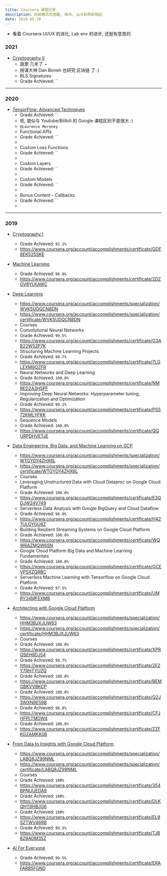 ```yaml
---
title: Coursera 课程记录
description: 料峭春风吹酒醒, 微冷, 山头斜照却相迎
date: 2019-05-30
---
```


* 看着 Coursera UI/UX 的进化, Lab env 的进步, 还挺有意思的

### 2021

* [Cryptography II](https://www.coursera.org/learn/crypto2)
  - 跳票 几年了 ~
  - 授课大神 Dan Boneh 也研究 区块链 了 :)
  - BLS Signatures
  - Grade Achieved: ``

------------------

### 2020

* [TensorFlow: Advanced Techniques](https://www.coursera.org/specializations/tensorflow-advanced-techniques)
  - Grade Achieved: ``
  - 呃, 貌似与 Youtube/Bilibili 的 Google 课程区别不是很大 :)
  - `@Laurence Moroney`
  - Functional APIs
  - Grade Achieved: ``
  -
  - Custom Loss Functions
  - Grade Achieved: ``
  -
  - Custom Layers
  - Grade Achieved: ``
  -
  - Custom Models
  - Grade Achieved: ``
  -
  - Bonus Content - Callbacks
  - Grade Achieved: ``
  -

------------------

### 2019

* [Cryptography I](https://www.coursera.org/learn/crypto)
  - Grade Achieved: `92.2%`
  - https://www.coursera.org/account/accomplishments/certificate/QDF8EK525SKE

* [Machine Learning](https://www.coursera.org/learn/machine-learning)
  - Grade Achieved: `98.0%`
  - https://www.coursera.org/account/accomplishments/certificate/2DZGV8YLKAWC

* [Deep Learning](https://www.coursera.org/specializations/deep-learning)
  - https://www.coursera.org/account/accomplishments/specialization/WVK5UDQCN8DN
  - https://www.coursera.org/account/accomplishments/specialization/certificate/WVK5UDQCN8DN
  - Courses
  - Convolutional Neural Networks
  - Grade Achieved: `99.5%`
  - https://www.coursera.org/account/accomplishments/certificate/G3AB22W52P7K
  - Structuring Machine Learning Projects
  - Grade Achieved: `98.7%`
  - https://www.coursera.org/account/accomplishments/certificate/7LGLEXM9QZFR
  - Neural Networks and Deep Learning
  - Grade Achieved: `100.0%`
  - https://www.coursera.org/account/accomplishments/certificate/NMRED2A3H5PF
  - Improving Deep Neural Networks: Hyperparameter tuning, Regularization and Optimization
  - Grade Achieved: `99.2%`
  - https://www.coursera.org/account/accomplishments/certificate/PSS72KMLYFKK
  - Sequence Models
  - Grade Achieved: `100.0%`
  - https://www.coursera.org/account/accomplishments/certificate/QQURPDHVETJE

* [Data Engineering, Big Data, and Machine Learning on GCP](https://www.coursera.org/specializations/gcp-data-machine-learning)
  - https://www.coursera.org/account/accomplishments/specialization/WTGYDY4ZHX6L
  - https://www.coursera.org/account/accomplishments/specialization/certificate/WTGYDY4ZHX6L
  - Courses
  - Leveraging Unstructured Data with Cloud Dataproc on Google Cloud Platform
  - Grade Achieved: `100.0%`
  - https://www.coursera.org/account/accomplishments/certificate/E3QDJW24V749
  - Serverless Data Analysis with Google BigQuery and Cloud Dataflow
  - Grade Achieved: `98.0%`
  - https://www.coursera.org/account/accomplishments/certificate/H427ULGYGU6Z
  - Building Resilient Streaming Systems on Google Cloud Platform
  - Grade Achieved: `100.0%`
  - https://www.coursera.org/account/accomplishments/certificate/WQW6AZMQW6SN
  - Google Cloud Platform Big Data and Machine Learning Fundamentals
  - Grade Achieved: `100.0%`
  - https://www.coursera.org/account/accomplishments/certificate/GCEVPSXZQRBC
  - Serverless Machine Learning with Tensorflow on Google Cloud Platform
  - Grade Achieved: `97.5%`
  - https://www.coursera.org/account/accomplishments/certificate/UMRY34MFEXMB


* [Architecting with Google Cloud Platform](https://www.coursera.org/specializations/gcp-architecture)
  - https://www.coursera.org/account/accomplishments/specialization/HHM3BJXJUW63
  - https://www.coursera.org/account/accomplishments/specialization/certificate/HHM3BJXJUW63
  - Courses
  - Grade Achieved: `100.0%`
  - https://www.coursera.org/account/accomplishments/certificate/XPRQSEH9DJ54
  - Grade Achieved: `98.7%`
  - https://www.coursera.org/account/accomplishments/certificate/2E2Y7RHTYUZQ
  - Grade Achieved: `100.0%`
  - https://www.coursera.org/account/accomplishments/certificate/BEMGBKVVBKCP
  - Grade Achieved: `100.0%`
  - https://www.coursera.org/account/accomplishments/certificate/Q2J3WXNRE59B
  - Grade Achieved: `98.8%`
  - https://www.coursera.org/account/accomplishments/certificate/CFJHFPLTMDW4
  - Grade Achieved: `100.0%`
  - https://www.coursera.org/account/accomplishments/certificate/ZZFKG2AMKASB

* [From Data to Insights with Google Cloud Platform](https://www.coursera.org/specializations/from-data-to-insights-google-cloud-platform)
  - https://www.coursera.org/account/accomplishments/specialization/LABQ8JZ99NML
  - https://www.coursera.org/account/accomplishments/specialization/certificate/LABQ8JZ99NML
  - Courses
  - Grade Achieved: `100%`
  - https://www.coursera.org/account/accomplishments/certificate/354BPNUUEDA9
  - Grade Achieved: `100%`
  - https://www.coursera.org/account/accomplishments/certificate/DLKQHT8HBJG6
  - Grade Achieved: `100%`
  - https://www.coursera.org/account/accomplishments/certificate/EL9SZTWV46RB
  - Grade Achieved: `99.5%`
  - https://www.coursera.org/account/accomplishments/certificate/TJB8Z8ADM35Z

* [AI For Everyone](https://www.coursera.org/learn/ai-for-everyone)
  - Grade Achieved: `99.5%`
  - https://www.coursera.org/account/accomplishments/certificate/ERAFARB5FGND
